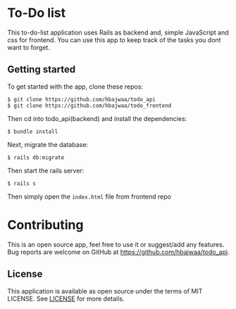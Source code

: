 # To-Do list

This to-do-list application uses Rails as backend and, simple JavaScript and css for frontend. You can use this app to keep track of the tasks you dont want to forget.


## Getting started

To get started with the app, clone these repos:
```
$ git clone https://github.com/hbajwaa/todo_api
$ git clone https://github.com/hbajwaa/todo_frontend
```

Then cd into todo_api(backend) and install the dependencies:
```
$ bundle install
```

Next, migrate the database:
```
$ rails db:migrate
```

Then start the rails server:
```
$ rails s
```

Then simply open the `index.html` file from frontend repo

# Contributing
This is an open source app, feel free to use it or suggest/add any features.
Bug reports are welcome on GitHub at https://github.com/hbajwaa/todo_api.

## License

This application is available as open source under the terms of MIT LICENSE. See
[LICENSE](LICENSE) for more details.
